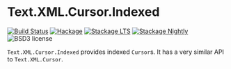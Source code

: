 
Text.XML.Cursor.Indexed
=======================

[![Build Status](https://secure.travis-ci.org/cdepillabout/xml-indexed-cursor.svg)](http://travis-ci.org/cdepillabout/xml-indexed-cursor)
[![Hackage](https://img.shields.io/hackage/v/xml-indexed-cursor.svg)](https://hackage.haskell.org/package/xml-indexed-cursor)
[![Stackage LTS](http://stackage.org/package/xml-indexed-cursor/badge/lts)](http://stackage.org/lts/package/xml-indexed-cursor)
[![Stackage Nightly](http://stackage.org/package/xml-indexed-cursor/badge/nightly)](http://stackage.org/nightly/package/xml-indexed-cursor)
![BSD3 license](https://img.shields.io/badge/license-BSD3-blue.svg)

`Text.XML.Cursor.Indexed` provides indexed `Cursor`s.  It has a very
similar API to `Text.XML.Cursor`.
